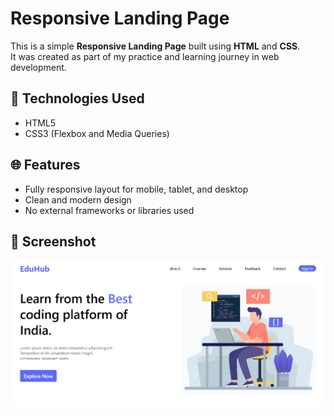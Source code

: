 # Responsive Landing Page

This is a simple **Responsive Landing Page** built using **HTML** and **CSS**.  
It was created as part of my practice and learning journey in web development.

## 🔧 Technologies Used
- HTML5
- CSS3 (Flexbox and Media Queries)

## 🌐 Features
- Fully responsive layout for mobile, tablet, and desktop
- Clean and modern design
- No external frameworks or libraries used

## 📸 Screenshot

![Landing Page Screenshot](images/screenshot.png)